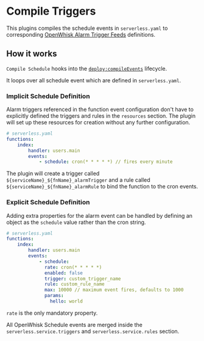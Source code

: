 # Compile Triggers

This plugins compiles the schedule events in `serverless.yaml` to corresponding [OpenWhisk Alarm Trigger Feeds](https://github.com/openwhisk/openwhisk/blob/master/docs/actions.md)
definitions.

## How it works

`Compile Schedule` hooks into the [`deploy:compileEvents`](/lib/plugins/deploy) lifecycle.

It loops over all schedule event which are defined in `serverless.yaml`.

### Implicit Schedule Definition

Alarm triggers referenced in the function event configuration don't have to
explicitly defined the triggers and rules in the `resources` section. The plugin
will set up these resources for creation without any further configuration.

```yaml
# serverless.yaml
functions:
    index:
        handler: users.main
        events:
            - schedule: cron(* * * * *) // fires every minute 
```

The plugin will create a trigger called `${serviceName}_${fnName}_alarmTrigger`
and a rule called `${serviceName}_${fnName}_alarmRule` to bind the function to
the cron events.

### Explicit Schedule Definition

Adding extra properties for the alarm event can be handled by defining an object
as the `schedule` value rather than the cron string.

```yaml
# serverless.yaml
functions:
    index:
        handler: users.main
        events:
            - schedule:
              rate: cron(* * * * *)
              enabled: false
              trigger: custom_trigger_name
              rule: custom_rule_name
              max: 10000 // maximum event fires, defaults to 1000
              params: 
                hello: world

```

`rate` is the only mandatory property. 

All OpenWhisk Schedule events are merged inside the `serverless.service.triggers` and `serverless.service.rules` section.
